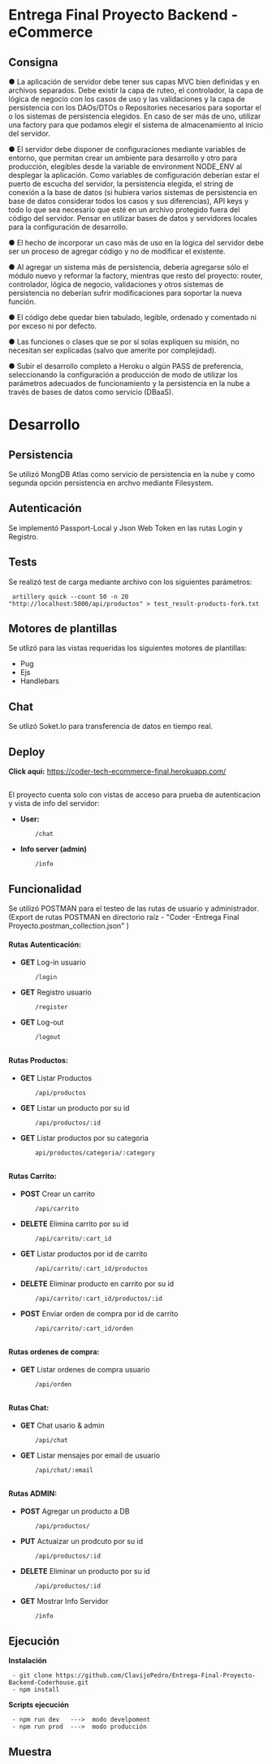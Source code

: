 # Entrega Final Proyecto Backend - eCommerce

## Consigna

● La aplicación de servidor debe tener sus capas MVC bien definidas y en archivos separados. Debe existir la capa de ruteo, el controlador, la capa de lógica de negocio con los casos de uso y las validaciones y la capa de persistencia con los DAOs/DTOs o Repositories necesarios para soportar el o los sistemas de persistencia elegidos. En caso de ser más de uno, utilizar una factory para que podamos elegir el sistema de almacenamiento al inicio del servidor.

● El servidor debe disponer de configuraciones mediante variables de entorno, que permitan crear un ambiente para desarrollo y otro para producción, elegibles desde la variable de environment NODE_ENV al desplegar la aplicación. Como variables de configuración deberían estar el puerto de escucha del servidor, la persistencia elegida, el string de conexión a la base de datos (si hubiera varios sistemas de persistencia en base de datos considerar todos los casos y sus diferencias), API keys y todo lo que sea necesario que esté en un archivo protegido fuera del código del servidor. Pensar en utilizar bases de datos y servidores locales para la configuración de desarrollo.

● El hecho de incorporar un caso más de uso en la lógica del servidor debe ser un proceso de
agregar código y no de modificar el existente.

● Al agregar un sistema más de persistencia, debería agregarse sólo el módulo nuevo y reformar la factory, mientras que resto del proyecto: router, controlador, lógica de negocio, validaciones y otros sistemas de persistencia no deberían sufrir modificaciones para soportar la nueva función.

● El código debe quedar bien tabulado, legible, ordenado y comentado ni por exceso ni por defecto.

● Las funciones o clases que se por sí solas expliquen su misión, no necesitan ser explicadas (salvo que amerite por complejidad).

● Subir el desarrollo completo a Heroku o algún PASS de preferencia, seleccionando la configuración a producción de modo de utilizar los parámetros adecuados de funcionamiento y la persistencia en la nube a través de bases de datos como servicio (DBaaS).
##

# Desarrollo

## Persistencia
Se utilizó MongDB Atlas como servicio de persistencia en la nube y como segunda opción persistencia en archvo mediante Filesystem. 

##
## Autenticación
Se implementó Passport-Local y Json Web Token en las rutas Login y Registro.

##
## Tests 
Se realizó test de carga mediante archivo con los siguientes parámetros: 

     artillery quick --count 50 -n 20 "http://localhost:5000/api/productos" > test_result-products-fork.txt


##
## Motores de plantillas
Se utlizó para las vistas requeridas los siguientes motores de plantillas:

- Pug
- Ejs
- Handlebars

##
## Chat
Se utlizó Soket.Io para transferencia de datos en tiempo real. 

##
## Deploy

**Click aqui:** https://coder-tech-ecommerce-final.herokuapp.com/ 

##
El proyecto cuenta solo con vistas de acceso para prueba de autenticacion y vista de info del servidor:
- **User:**

          /chat  

- **Info server (admin)**

          /info

##
## Funcionalidad
Se utilizó POSTMAN para el testeo de las rutas de usuario y administrador.
(Export de rutas POSTMAN en directorio raíz - "Coder -Entrega Final Proyecto.postman_collection.json" )

#### Rutas Autenticación:

- **GET** Log-in usuario
     
          /login

- **GET** Registro usuario
     
          /register

- **GET** Log-out 

          /logout

##
#### Rutas Productos: 

- **GET** Listar Productos

          /api/productos

- **GET** Listar un producto por su id
     
          /api/productos/:id

- **GET** Listar productos por su categoria

          api/productos/categoria/:category


##
#### Rutas Carrito: 

- **POST** Crear un carrito
     
          /api/carrito 

- **DELETE** Elimina carrito por su id
     
          /api/carrito/:cart_id 

- **GET** Listar productos por id de carrito
     
          /api/carrito/:cart_id/productos 

- **DELETE** Eliminar producto en carrito por su id    
     
          /api/carrito/:cart_id/productos/:id 

- **POST** Enviar orden de compra por id de carrito

          /api/carrito/:cart_id/orden 

##
#### Rutas ordenes de compra:

- **GET** Listar ordenes de compra usuario
     
          /api/orden 
     
##
#### Rutas Chat:

- **GET** Chat usario & admin

          /api/chat

- **GET** Listar mensajes por email de usuario

          /api/chat/:email

##
#### Rutas ADMIN:

- **POST** Agregar un producto a DB

          /api/productos/

- **PUT** Actuaizar un prodcuto por su id

          /api/productos/:id

- **DELETE** Eliminar un producto por su id
     
          /api/productos/:id

- **GET** Mostrar Info Servidor

          /info

##
## Ejecución

**Instalación**

     - git clone https://github.com/ClavijoPedro/Entrega-Final-Proyecto-Backend-Coderhouse.git
     - npm install


**Scripts ejecución**

     - npm run dev   --->  modo develpoment
     - npm run prod  --->  modo producción

##
## Muestra

